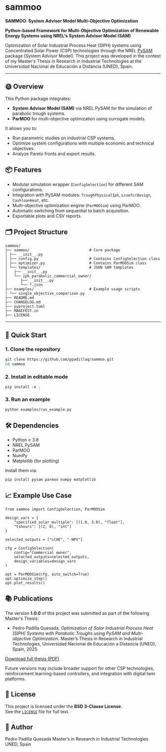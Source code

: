 # sammoo

**SAMMOO: System Advisor Model Multi-Objective Optimization**

**Python-based Framework for Multi-Objective Optimization of Renewable Energy Systems using NREL's System Advisor Model (SAM)**

Optimization of Solar Industrial Process Heat (SIPH) systems using Concentrated Solar Power (CSP) technologies through the NREL [PySAM](https://nrel-pysam.readthedocs.io/en/latest/) package (System Advisor Model). This project was developed in the context of my Master's Thesis in Research in Industrial Technologies at the Universidad Nacional de Educación a Distancia (UNED), Spain.


---

## 🌞 Overview

This Python package integrates:
- **System Advisor Model (SAM)** via NREL PySAM for the simulation of parabolic trough systems.
- **ParMOO** for multi-objective optimization using surrogate models.

It allows you to:
- Run parametric studies on industrial CSP systems.
- Optimize system configurations with multiple economic and technical objectives.
- Analyze Pareto fronts and export results.

## 📦 Features

- Modular simulation wrapper (`ConfigSelection`) for different SAM configurations.
- Integration with PySAM modules: `TroughPhysicalIph`, `LcoefcrDesign`, `CashloanHeat`, etc.
- Multi-objective optimization engine (`ParMOOSim`) using ParMOO.
- Automatic switching from sequential to batch acquisition.
- Exportable plots and CSV reports.

## 🗂️ Project Structure

```
sammoo/
├── sammoo/                           # Core package
│ ├── __init__.py
│ ├── config.py                       # Contains ConfigSelection class
│ ├── optimizer.py                    # Contains ParMOOSim class
│ └── templates/                      # JSON SAM templates
│   ├── __init__.py
│   └── iph_parabolic_commercial_owner/
│      ├── __init__.py
│      └── *.json
├── examples/                         # Example usage scripts
│ └── single_objective_comparison.py
├── README.md
├── CHANGELOG.md
├── pyproject.toml
├── MANIFEST.in
├── LICENSE
```


---

## 🚀 Quick Start

### 1. Clone the repository

```bash
git clone https://github.com/ppadillaq/sammoo.git
cd sammoo
```

### 2. Install in editable mode

```
pip install -e .
```

### 3. Run an example

```
python examples/run_example.py
```

## 🛠 Dependencies

- Python ≥ 3.8
- NREL PySAM
- ParMOO
- NumPy
- Matplotlib (for plotting)

Install them via:

```
pip install pysam parmoo numpy matplotlib
```

## 📈 Example Use Case

```
from sammoo import ConfigSelection, ParMOOSim

design_vars = {
    "specified_solar_multiple": [(1.0, 3.0), "float"],
    "tshours": [(2, 8), "int"]
}

selected_outputs = ["LCOE", "-NPV"]

cfg = ConfigSelection(
    config="Commercial owner",
    selected_outputs=selected_outputs,
    design_variables=design_vars
)

opt = ParMOOSim(cfg, auto_switch=True)
opt.optimize_step()
opt.plot_results()
```

## 📚 Publications

The version **1.0.0** of this project was submitted as part of the following Master's Thesis:

- Pedro Padilla Quesada. *Optimization of Solar Industrial Process Heat (SIPH) Systems with Parabolic Troughs using PySAM and Multi-objective Optimization*. Master’s Thesis in Research in Industrial Technologies, Universidad Nacional de Educación a Distancia (UNED), Spain, 2025.

[Download full thesis (PDF)](link_to_pdf_if_any)

Future versions may include broader support for other CSP technologies, reinforcement learning-based controllers, and integration with digital twin platforms.


## 📄 License

This project is licensed under the **BSD 3-Clause License**.  
See the [`LICENSE`](./LICENSE) file for full text.

## 👤 Author
Pedro Padilla Quesada
Master’s in Research in Industrial Technologies
UNED, Spain


